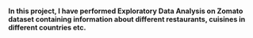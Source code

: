 #### In this project, I have performed Exploratory Data Analysis on Zomato dataset containing information about different restaurants, cuisines in different countries etc.

